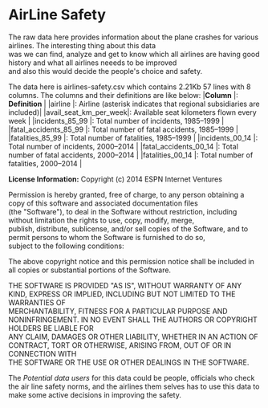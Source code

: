 # AirLine Safety

The raw data here provides information about the plane crashes for various airlines. The interesting thing about this data  
was we can find, analyze and get to know which all airlines are having good history and what all airlines neeeds to be improved  
and also this would decide the people's choice and safety.


The data here is airlines-safety.csv which contains 2.21Kb 57 lines with 8 columns. The columns and their definitions are like below:
|**Column**            |: **Definition**                                                        |
|airline	             |:   Airline (asterisk indicates that regional subsidiaries are included)|
|avail_seat_km_per_week|:	Available seat kilometers flown every week                            |
|incidents_85_99	     |:   Total number of incidents, 1985–1999                                |
|fatal_accidents_85_99 |:	  Total number of fatal accidents, 1985–1999                          |  
|fatalities_85_99	     |: Total number of fatalities, 1985–1999                                 |
|incidents_00_14	     |:    Total number of incidents, 2000–2014                               |
|fatal_accidents_00_14 |:	  Total number of fatal accidents, 2000–2014                          |
|fatalities_00_14	     |: Total number of fatalities, 2000–2014                                 |

**License Information:**
Copyright (c) 2014 ESPN Internet Ventures

Permission is hereby granted, free of charge, to any person obtaining a copy of this software and associated documentation files  
(the "Software"), to deal in the Software without restriction, including without limitation the rights to use, copy, modify, merge,  
publish, distribute, sublicense, and/or sell copies of the Software, and to permit persons to whom the Software is furnished to do so,  
subject to the following conditions:

The above copyright notice and this permission notice shall be included in all copies or substantial portions of the Software.

THE SOFTWARE IS PROVIDED "AS IS", WITHOUT WARRANTY OF ANY KIND, EXPRESS OR IMPLIED, INCLUDING BUT NOT LIMITED TO THE WARRANTIES OF  
MERCHANTABILITY, FITNESS FOR A PARTICULAR PURPOSE AND NONINFRINGEMENT. IN NO EVENT SHALL THE AUTHORS OR COPYRIGHT HOLDERS BE LIABLE FOR  
ANY CLAIM, DAMAGES OR OTHER LIABILITY, WHETHER IN AN ACTION OF CONTRACT, TORT OR OTHERWISE, ARISING FROM, OUT OF OR IN CONNECTION WITH  
THE SOFTWARE OR THE USE OR OTHER DEALINGS IN THE SOFTWARE.

The _Potential data users_ for this data could be people, officials who check the air line safety norms, and the airlines them selves 
has to use this data to make some active decisions in improving the safety.


